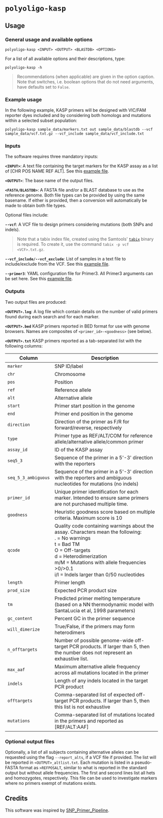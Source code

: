 # `polyoligo-kasp`

## Usage

### General usage and available options

```
polyoligo-kasp <INPUT> <OUTPUT> <BLASTDB> <OPTIONS>
```

For a list of all available options and their descriptions, type:

```
polyoligo-kasp -h
```

> Recommendations (when applicable) are given in the option caption. Note that switches, i.e. boolean options that do not need arguments, have defaults set to `False`.

### Example usage
In the following example, KASP primers will be designed with VIC/FAM reporter dyes included and by considering both homologs and mutations within a selected subset population:

```
polyoligo-kasp sample_data/markers.txt out sample_data/blastdb --vcf sample_data/vcf.txt.gz --vcf_include sample_data/vcf_include.txt
```

### Inputs
The software requires three mandatory inputs:

**`<INPUT>`**: A text file containing the target markers for the KASP assay as a list of [CHR POS NAME REF ALT]. See this [example file](sample_data/markers.txt).

**`<OUTPUT>`**: The base name of the output files.

**`<FASTA/BLASTDB>`**: A FASTA file and/or a BLAST database to use as the reference genome. Both file types can be provided by using the same basename. If either is provided, then a conversion will automatically be made to obtain both file types.

Optional files include:

**`--vcf`**: A VCF file to design primers considering mutations (both SNPs and indels).

> Note that a tabix index file, created using the Samtools' [`tabix`](http://www.htslib.org/doc/tabix.html) binary is required. To create it, use the command `tabix -p vcf <VCF>.txt.gz`.

**`--vcf_include/--vcf_exclude`**: List of samples in a text file to include/exclude from the VCF. See this [example file](sample_data/vcf_include.txt).

**`--primer3`**: YAML configuration file for Primer3. All Primer3 arguments can be set here. See this [example file](sample_data/primer3_example.yaml).

### Outputs
Two output files are produced:

**`<OUTPUT>.log`**: A log file which contain details on the number of valid primers found during each search and for each marker.

**`<OUTPUT>.bed`** KASP primers reported in BED format for use with genome browsers. Names are composites of `<primer_id>-<goodness>` (see below).

**`<OUTPUT>.txt`** KASP primers reported as a tab-separated list with the following columns:

|Column|Description|
|---|---|
|`marker`|SNP ID/label|
|`chr`|Chromosome|
|`pos`|Position|
|`ref`|Reference allele|
|`alt`|Alternative allele|
|`start`|Primer start position in the genome|
|`end`|Primer end position in the genome|
|`direction`|Direction of the primer as F/R for forward/reverse, respectively|
|`type`|Primer type as REF/ALT/COM for reference allele/alternative allele/common primer|
|`assay_id`|ID of the KASP assay|
|`seq5_3`|Sequence of the primer in a 5'-3' direction with the reporters|
|`seq_5_3_ambiguous`|Sequence of the primer in a 5'-3' direction with the reporters and ambiguous nucleotides for mutations (no indels)|
|`primer_id`|Unique primer identification for each marker. Intended to ensure same primers are not purchased multiple time.|
|`goodness`|Heuristic goodness score based on multiple criteria. Maximum score is 10|
|`qcode`|Quality code containing warnings about the assay. Characters mean the following:<br>. =  No warnings <br>t = Bad TM<br>O = Off-targets<br>d = Heterodimerization<br>m/M = Mutations with allele frequencies >0/>0.1<br>i/I = Indels larger than 0/50 nucleotides|
|`length`|Primer length|
|`prod_size`|Expected PCR product size|
|`tm`|Predicted primer melting temperature (based on a NN thermodynamic model with SantaLucia et al, 1998 parameters)|
|`gc_content`|Percent GC in the primer sequence|
|`will_dimerize`|True/False, if the primers may form heterodimers|
|`n_offtargets`|Number of possible genome-wide off-target PCR products. If larger than 5, then the number does not represent an exhaustive list.|
|`max_aaf`|Maximum alternative allele frequency across all mutations located in the primer|
|`indels`|Length of any indels located in the target PCR product|
|`offtargets`|Comma-separated list of expected off-target PCR products. If larger than 5, then this list is not exhaustive|
|`mutations`|Comma-separated list of mutations located in the primers and reported as [REF/ALT:AAF]|

### Optional output files
Optionally, a list of all subjects containing alternative alleles can be requested using the flag `--report_alts`, if a VCF file if provided. The list will be reported in `<OUTPUT>_altlist.txt`. Each mutation is listed in a pseudo-FASTA format as `>REFPOSALT`, similar to what is reported in the standard output but without allele frequencies. The first and second lines list all hets and homozygotes, respectively. This file can be used to investigate markers where no primers exempt of mutations exists.

## Credits
This software was inspired by [SNP_Primer_Pipeline](https://github.com/pinbo/SNP_Primer_Pipeline).
